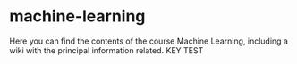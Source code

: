 # machine-learning

Here you can find the contents of the course Machine Learning, including a wiki with the principal information related.
KEY TEST

